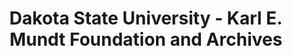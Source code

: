 ---
layout: repo
title: "Dakota State University - Karl E. Mundt Foundation and Archives"
id: 11685
permalink: repos/11685/
---